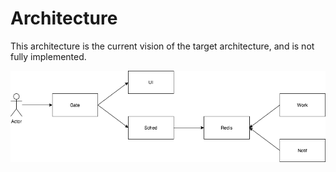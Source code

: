 # Architecture
This architecture is the current vision of the target architecture, and is not fully implemented.

![Architecture](images/architecture.png)
